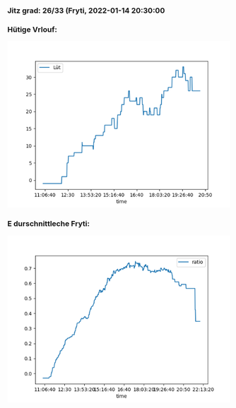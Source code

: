 ### Jitz grad: 26/33 (Fryti, 2022-01-14 20:30:00

### Hütige Vrlouf:
![Graph](Today.png)

### E durschnittleche Fryti:
![Graph](Fryti.png)